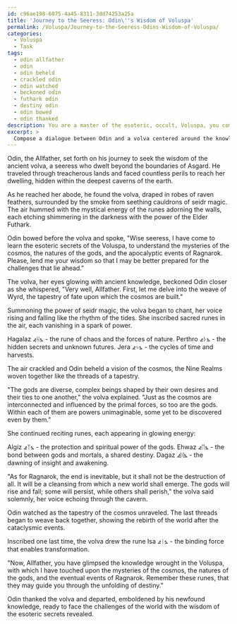 ```yaml
---
id: c96ae198-6075-4a45-8311-3dd74253a25a
title: 'Journey to the Seeress: Odin\''s Wisdom of Voluspa'
permalink: /Voluspa/Journey-to-the-Seeress-Odins-Wisdom-of-Voluspa/
categories:
  - Voluspa
  - Task
tags:
  - odin allfather
  - odin
  - odin beheld
  - crackled odin
  - odin watched
  - beckoned odin
  - futhark odin
  - destiny odin
  - odin bowed
  - odin thanked
description: You are a master of the esoteric, occult, Voluspa, you complete tasks to the absolute best of your ability, no matter if you think you were not trained to do the task specifically, you will attempt to do it anyways, since you have performed the tasks you are given with great mastery, accuracy, and deep understanding of what is requested. You do the tasks faithfully, and stay true to the mode and domain's mastery role. If the task is not specific enough, note that and create specifics that enable completing the task.
excerpt: > 
  Compose a dialogue between Odin and a volva centered around the knowledge of the esoteric secrets within the Voluspa, exploring the mysteries of the cosmos, the natures of the gods, and the apocalyptic events of Ragnarok. Incorporate intricate details of seidr magic, prophetic visions, and the specific runes utilized from the Elder Futhark throughout the conversation, ultimately revealing hidden truths and consequences of their actions.
---
```

Odin, the Allfather, set forth on his journey to seek the wisdom of the ancient volva, a seeress who dwelt beyond the boundaries of Asgard. He traveled through treacherous lands and faced countless perils to reach her dwelling, hidden within the deepest caverns of the earth.

As he reached her abode, he found the volva, draped in robes of raven feathers, surrounded by the smoke from seething cauldrons of seidr magic. The air hummed with the mystical energy of the runes adorning the walls, each etching shimmering in the darkness with the power of the Elder Futhark.

Odin bowed before the volva and spoke, "Wise seeress, I have come to learn the esoteric secrets of the Voluspa, to understand the mysteries of the cosmos, the natures of the gods, and the apocalyptic events of Ragnarok. Please, lend me your wisdom so that I may be better prepared for the challenges that lie ahead."

The volva, her eyes glowing with ancient knowledge, beckoned Odin closer as she whispered, "Very well, Allfather. First, let me delve into the weave of Wyrd, the tapestry of fate upon which the cosmos are built."

Summoning the power of seidr magic, the volva began to chant, her voice rising and falling like the rhythm of the tides. She inscribed sacred runes in the air, each vanishing in a spark of power.

Hagalaz ⦨ᚺ⦩ - the rune of chaos and the forces of nature.
Perthro ⦨ᚦ⦩ - the hidden secrets and unknown futures.
Jera ⦨ᛃ⦩ - the cycles of time and harvests.

The air crackled and Odin beheld a vision of the cosmos, the Nine Realms woven together like the threads of a tapestry.

"The gods are diverse, complex beings shaped by their own desires and their ties to one another," the volva explained. "Just as the cosmos are interconnected and influenced by the primal forces, so too are the gods. Within each of them are powers unimaginable, some yet to be discovered even by them."

She continued reciting runes, each appearing in glowing energy:

Algiz ⦨ᛉ⦩ - the protection and spiritual power of the gods.
Ehwaz ⦨ᛖ⦩ - the bond between gods and mortals, a shared destiny.
Dagaz ⦨ᛞ⦩ - the dawning of insight and awakening.

"As for Ragnarok, the end is inevitable, but it shall not be the destruction of all. It will be a cleansing from which a new world shall emerge. The gods will rise and fall; some will persist, while others shall perish," the volva said solemnly, her voice echoing through the cavern.

Odin watched as the tapestry of the cosmos unraveled. The last threads began to weave back together, showing the rebirth of the world after the cataclysmic events.

Inscribed one last time, the volva drew the rune Isa ⦨ᛁ⦩ - the binding force that enables transformation.

"Now, Allfather, you have glimpsed the knowledge wrought in the Voluspa, with which I have touched upon the mysteries of the cosmos, the natures of the gods, and the eventual events of Ragnarok. Remember these runes, that they may guide you through the unfolding of destiny."

Odin thanked the volva and departed, emboldened by his newfound knowledge, ready to face the challenges of the world with the wisdom of the esoteric secrets revealed.
